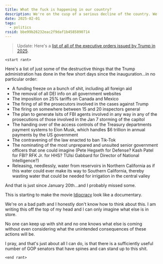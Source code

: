```yaml
---
title: What the fuck is happening in our country?
description: We're on the cusp of a serious decline of the country. We all need to remain aware of what's going on.
date: 2025-02-01
tags:
  - politics
rssid: bbe99b26232eac2f9daf1b4585890714
---
```


> Update: Here's a [list of all of the executive orders issued by Trump in 2025](https://www.federalregister.gov/presidential-documents/executive-orders/donald-trump/2025).

`<start rant>`

Here's a list of just some of the destructive things that the Trump administration has done in the few short days since the inauguration...in no particular order:

- A funding freeze on a bunch of shit, including all foreign aid
- The removal of all DEI info on all government websites
- The imposition on 25% tariffs on Canada and Mexico
- The firing of all the prosecutors involved in the cases against Trump
- The firing on somewhere between 15 and 20 inspectors general
- The plan to generate lsits of FBI agents involved in any way in any of the prosecutions of those involved in the Jan 7 storming of the capitol
- The handing over of the access controls of the Treasury departments payment systems to Elon Musk, which handles $6 trillion in annual payments by the US government
- The contravening of the law enacted to ban Tik-Tok
- The nominating of the most unprepared and unsuited senior government officers that one could imagine (Pete Hegseth for Defense? Kash Patel for FBI? RFK Jr. for HHS? TUlsi Gabbard for Director of National Intelligence?)
- Releasing, needlessly, water from reservoirs in Northern California as if this water could ever make its way to Southern California, thereby wasting water that could be needed for irrigation in the central valley

And that is just since January 20th...and I probably missed some.

This is starting to make the movie [Idiocracy](https://en.wikipedia.org/wiki/Idiocracy) look like a documentary.

We're on a bad path and I honestly don't know how to think about this. I am writing this off the top of my head and I can only imagine what else is in store.

No one can keep up with shit and no one knows what else is coming without even considering what the unintended consequences of these actions will be.

I pray, and that's just about all I can do, is that there is a sufficiently useful number of GOP senators that have spines and can stand up to this shit.

`<end rant>`
